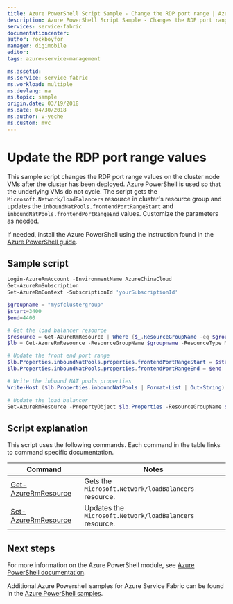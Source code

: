 ```yaml
---
title: Azure PowerShell Script Sample - Change the RDP port range | Azure
description: Azure PowerShell Script Sample - Changes the RDP port range of a deployed cluster.
services: service-fabric
documentationcenter: 
author: rockboyfor
manager: digimobile
editor: 
tags: azure-service-management

ms.assetid: 
ms.service: service-fabric
ms.workload: multiple
ms.devlang: na
ms.topic: sample
origin.date: 03/19/2018
ms.date: 04/30/2018
ms.author: v-yeche
ms.custom: mvc
---
```


# Update the RDP port range values

This sample script changes the RDP port range values on the cluster node VMs after the cluster has been deployed.  Azure PowerShell is used so that the underlying VMs do not cycle.  The script gets the `Microsoft.Network/loadBalancers` resource in cluster's resource group and updates the `inboundNatPools.frontendPortRangeStart` and `inboundNatPools.frontendPortRangeEnd` values. Customize the parameters as needed.

If needed, install the Azure PowerShell using the instruction found in the [Azure PowerShell guide](https://docs.microsoft.com/powershell/azure/overview). 

## Sample script

```powershell
Login-AzureRmAccount -EnvironmentName AzureChinaCloud
Get-AzureRmSubscription
Set-AzureRmContext -SubscriptionId 'yourSubscriptionId'

$groupname = "mysfclustergroup"
$start=3400
$end=4400

# Get the load balancer resource
$resource = Get-AzureRmResource | Where {$_.ResourceGroupName -eq $groupname -and $_.ResourceType -eq "Microsoft.Network/loadBalancers"} 
$lb = Get-AzureRmResource -ResourceGroupName $groupname -ResourceType Microsoft.Network/loadBalancers -ResourceName $resource.Name

# Update the front end port range
$lb.Properties.inboundNatPools.properties.frontendPortRangeStart = $start
$lb.Properties.inboundNatPools.properties.frontendPortRangeEnd = $end

# Write the inbound NAT pools properties
Write-Host ($lb.Properties.inboundNatPools | Format-List | Out-String)

# Update the load balancer
Set-AzureRmResource -PropertyObject $lb.Properties -ResourceGroupName $groupname -ResourceType Microsoft.Network/loadBalancers -ResourceName $lb.name  -Force

```

## Script explanation

This script uses the following commands. Each command in the table links to command specific documentation.

| Command | Notes |
|---|---|
| [Get-AzureRmResource](https://docs.microsoft.com/powershell/module/azurerm.resources/get-azurermresource) | Gets the `Microsoft.Network/loadBalancers` resource. |
|[Set-AzureRmResource](https://docs.microsoft.com/powershell/module/azurerm.resources/set-azurermresource)|Updates the `Microsoft.Network/loadBalancers` resource.|

## Next steps

For more information on the Azure PowerShell module, see [Azure PowerShell documentation](https://docs.microsoft.com/powershell/azure/overview).

Additional Azure Powershell samples for Azure Service Fabric can be found in the [Azure PowerShell samples](../service-fabric-powershell-samples.md).

<!-- Update_Description: update meta propreties, wording update -->